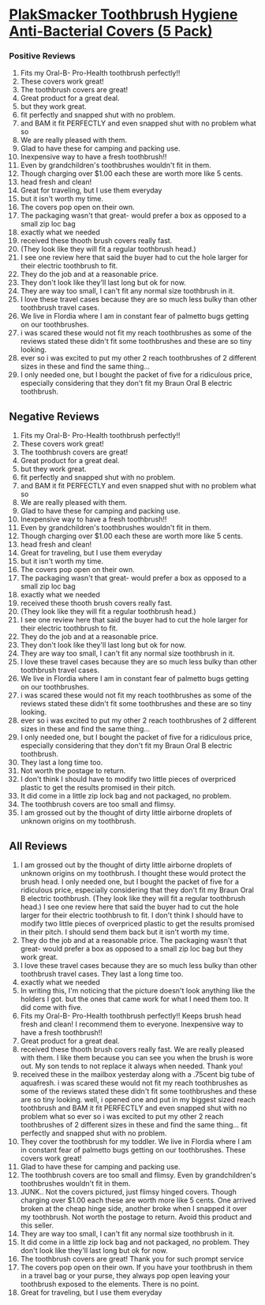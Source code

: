 # [PlakSmacker Toothbrush Hygiene Anti-Bacterial Covers (5 Pack)](https://products.checkmycream.com/products/PlakSmacker-Toothbrush-Hygiene-Anti-Bacterial-Covers-(5-Pack).html)

### Positive Reviews

<ol>
      <li>Fits my Oral-B- Pro-Health toothbrush perfectly!!</li>
      <li>These covers work great!</li>
      <li>The toothbrush covers are great!</li>
      <li>Great product for a great deal.</li>
      <li>but they work great.</li>
      <li>fit perfectly and snapped shut with no problem.</li>
      <li>and BAM it fit PERFECTLY and even snapped shut with no problem what so</li>
      <li>We are really pleased with them.</li>
      <li>Glad to have these for camping and packing use.</li>
      <li>Inexpensive way to have a fresh toothbrush!!</li>
      <li>Even by grandchildren&#x27;s toothbrushes wouldn&#x27;t fit in them.</li>
      <li>Though charging over $1.00 each these are worth more like 5 cents.  </li>
      <li>head fresh and clean!</li>
      <li>Great for traveling, but I use them everyday</li>
      <li>but it isn&#x27;t worth my time.</li>
      <li>The covers pop open on their own.</li>
      <li>The packaging wasn&#x27;t that great- would prefer a box as opposed to a small zip loc bag</li>
      <li>exactly what we needed</li>
      <li>received these thooth brush covers really fast.</li>
      <li>(They look like they will fit a regular toothbrush head.)  </li>
      <li>I see one review here that said the buyer had to cut the hole larger for their electric toothbrush to fit.</li>
      <li>They do the job and at a reasonable price.</li>
      <li>They don&#x27;t look like they&#x27;ll last long but ok for now.</li>
      <li>They are way too small, I can&#x27;t fit any normal size toothbrush in it.</li>
      <li>I love these travel cases because they are so much less bulky than other toothbrush travel cases.</li>
      <li>We live in Flordia where I am in constant fear of palmetto bugs getting on our toothbrushes.  </li>
      <li>i was scared these would not fit my reach toothbrushes as some of the reviews stated these didn&#x27;t fit some toothbrushes and these are so tiny looking.</li>
      <li>ever so i was excited to put my other 2 reach toothbrushes of 2 different sizes in these and find the same thing...</li>
      <li>I only needed one, but I bought the packet of five for a ridiculous price, especially considering that they don&#x27;t fit my Braun Oral B electric toothbrush.  </li>
</ol>


<h2>Negative Reviews</h2>
<ol>
<li> Fits my Oral-B- Pro-Health toothbrush perfectly!!</li>
<li> These covers work great!</li>
<li> The toothbrush covers are great!</li>
<li> Great product for a great deal.</li>
<li> but they work great.</li>
<li> fit perfectly and snapped shut with no problem.</li>
<li> and BAM it fit PERFECTLY and even snapped shut with no problem what so</li>
<li> We are really pleased with them.</li>
<li> Glad to have these for camping and packing use.</li>
<li> Inexpensive way to have a fresh toothbrush!!</li>
<li> Even by grandchildren&#x27;s toothbrushes wouldn&#x27;t fit in them.</li>
<li> Though charging over $1.00 each these are worth more like 5 cents.  </li>
<li> head fresh and clean!</li>
<li> Great for traveling, but I use them everyday</li>
<li> but it isn&#x27;t worth my time.</li>
<li> The covers pop open on their own.</li>
<li> The packaging wasn&#x27;t that great- would prefer a box as opposed to a small zip loc bag</li>
<li> exactly what we needed</li>
<li> received these thooth brush covers really fast.</li>
<li> (They look like they will fit a regular toothbrush head.)  </li>
<li> I see one review here that said the buyer had to cut the hole larger for their electric toothbrush to fit.</li>
<li> They do the job and at a reasonable price.</li>
<li> They don&#x27;t look like they&#x27;ll last long but ok for now.</li>
<li> They are way too small, I can&#x27;t fit any normal size toothbrush in it.</li>
<li> I love these travel cases because they are so much less bulky than other toothbrush travel cases.</li>
<li> We live in Flordia where I am in constant fear of palmetto bugs getting on our toothbrushes.  </li>
<li> i was scared these would not fit my reach toothbrushes as some of the reviews stated these didn&#x27;t fit some toothbrushes and these are so tiny looking.</li>
<li> ever so i was excited to put my other 2 reach toothbrushes of 2 different sizes in these and find the same thing...</li>
<li> I only needed one, but I bought the packet of five for a ridiculous price, especially considering that they don&#x27;t fit my Braun Oral B electric toothbrush.  </li>
<li> They last a long time too.</li>
<li> Not worth the postage to return.  </li>
<li> I don&#x27;t think I should have to modify two little pieces of overpriced plastic to get the results promised in their pitch.</li>
<li> It did come in a little zip lock bag and not packaged, no problem.</li>
<li> The toothbrush covers are too small and flimsy.  </li>
<li> I am grossed out by the thought of dirty little airborne droplets of unknown origins on my toothbrush.</li>
</ol>

<h2>All Reviews</h2>

<ol>
    <li> I am grossed out by the thought of dirty little airborne droplets of unknown origins on my toothbrush. I thought these would protect the brush head. I only needed one, but I bought the packet of five for a ridiculous price, especially considering that they don&#x27;t fit my Braun Oral B electric toothbrush.  (They look like they will fit a regular toothbrush head.)  I see one review here that said the buyer had to cut the hole larger for their electric toothbrush to fit. I don&#x27;t think I should have to modify two little pieces of overpriced plastic to get the results promised in their pitch. I should send them back but it isn&#x27;t worth my time.</li>
    <li> They do the job and at a reasonable price. The packaging wasn&#x27;t that great- would prefer a box as opposed to a small zip loc bag but they work great.</li>
    <li> I love these travel cases because they are so much less bulky than other toothbrush travel cases. They last a long time too.</li>
    <li> exactly what we needed</li>
    <li> In writing this, I&#x27;m noticing that the picture doesn&#x27;t look anything like the holders I got. but the ones that came work for what I need them too. It did come with five.</li>
    <li> Fits my Oral-B- Pro-Health toothbrush perfectly!! Keeps brush head fresh and clean! I recommend them to everyone. Inexpensive way to have a fresh toothbrush!!</li>
    <li> Great product for a great deal.</li>
    <li> received these thooth brush covers really fast. We are really pleased with them. I like them because you can see you when the brush is wore out. My son tends to not replace it always when needed. Thank you!</li>
    <li> received these in the mailbox yesterday along with a .75cent big tube of aquafresh. i was scared these would not fit my reach toothbrushes as some of the reviews stated these didn&#x27;t fit some toothbrushes and these are so tiny looking. well, i opened one and put in my biggest sized reach toothbrush and BAM it fit PERFECTLY and even snapped shut with no problem what so ever so i was excited to put my other 2 reach toothbrushes of 2 different sizes in these and find the same thing... fit perfectly and snapped shut with no problem.</li>
    <li> They cover the toothbrush for my toddler.  We live in Flordia where I am in constant fear of palmetto bugs getting on our toothbrushes.  These covers work great!</li>
    <li> Glad to have these for camping and packing use.</li>
    <li> The toothbrush covers are too small and flimsy.  Even by grandchildren&#x27;s toothbrushes wouldn&#x27;t fit in them.</li>
    <li> JUNK.. Not the covers pictured, just flimsy hinged covers.  Though charging over $1.00 each these are worth more like 5 cents.  One arrived broken at the cheap hinge side, another broke when I snapped it over my toothbrush.  Not worth the postage to return.  Avoid this product and this seller.</li>
    <li> They are way too small, I can&#x27;t fit any normal size toothbrush in it.</li>
    <li> It did come in a little zip lock bag and not packaged, no problem. They don&#x27;t look like they&#x27;ll last long but ok for now.</li>
    <li> The toothbrush covers are great! Thank you for such prompt service</li>
    <li> The covers pop open on their own. If you have your toothbrush in them in a travel bag or your purse, they always pop open leaving your toothbrush exposed to the elements. There is no point.</li>
    <li> Great for traveling, but I use them everyday</li>
</ol>




